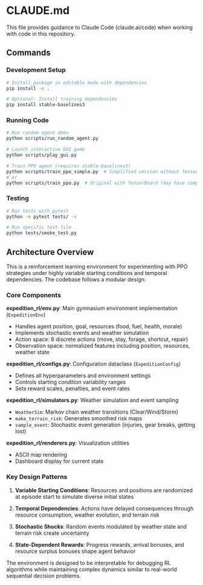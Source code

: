 # CLAUDE.md

This file provides guidance to Claude Code (claude.ai/code) when working with code in this repository.

## Commands

### Development Setup
```bash
# Install package in editable mode with dependencies
pip install -e .

# Optional: Install training dependencies
pip install stable-baselines3
```

### Running Code
```bash
# Run random agent demo
python scripts/run_random_agent.py

# Launch interactive GUI game
python scripts/play_gui.py

# Train PPO agent (requires stable-baselines3)
python scripts/train_ppo_simple.py  # Simplified version without TensorBoard
# or
python scripts/train_ppo.py  # Original with TensorBoard (may have compatibility issues)
```

### Testing
```bash
# Run tests with pytest
python -m pytest tests/ -v

# Run specific test file
python tests/smoke_test.py
```

## Architecture Overview

This is a reinforcement learning environment for experimenting with PPO strategies under highly variable starting conditions and temporal dependencies. The codebase follows a modular design:

### Core Components

**expedition_rl/env.py**: Main gymnasium environment implementation (`ExpeditionEnv`)
- Handles agent position, goal, resources (food, fuel, health, morale)
- Implements stochastic events and weather simulation
- Action space: 8 discrete actions (move, stay, forage, shortcut, repair)
- Observation space: normalized features including position, resources, weather state

**expedition_rl/configs.py**: Configuration dataclass (`ExpeditionConfig`)
- Defines all hyperparameters and environment settings
- Controls starting condition variability ranges
- Sets reward scales, penalties, and event rates

**expedition_rl/simulators.py**: Weather simulation and event sampling
- `WeatherSim`: Markov chain weather transitions (Clear/Wind/Storm)
- `make_terrain_risk`: Generates smoothed risk maps
- `sample_event`: Stochastic event generation (injuries, gear breaks, getting lost)

**expedition_rl/renderers.py**: Visualization utilities
- ASCII map rendering
- Dashboard display for current state

### Key Design Patterns

1. **Variable Starting Conditions**: Resources and positions are randomized at episode start to simulate diverse initial states

2. **Temporal Dependencies**: Actions have delayed consequences through resource consumption, weather evolution, and terrain risk

3. **Stochastic Shocks**: Random events modulated by weather state and terrain risk create uncertainty

4. **State-Dependent Rewards**: Progress rewards, arrival bonuses, and resource surplus bonuses shape agent behavior

The environment is designed to be interpretable for debugging RL algorithms while maintaining complex dynamics similar to real-world sequential decision problems.